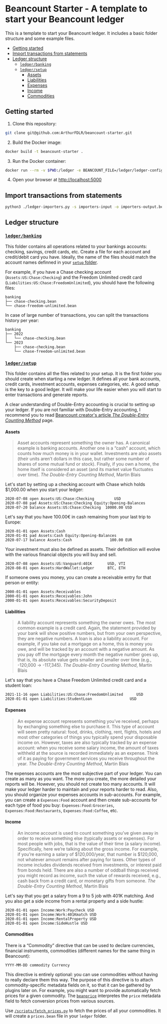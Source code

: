 # Beancount Starter - A template to start your Beancount ledger <!-- omit in toc -->


This is a template to start your Beancount ledger. It includes a basic folder structure and some example files.

- [Getting started](#getting-started)
- [Import transactions from statements](#import-transactions-from-statements)
- [Ledger structure](#ledger-structure)
  - [`ledger/banking`](#ledgerbanking)
  - [`ledger/setup`](#ledgersetup)
    - [Assets](#assets)
    - [Liabilities](#liabilities)
    - [Expenses](#expenses)
    - [Income](#income)
    - [Commodities](#commodities)



## Getting started

1. Clone this repository:
```bash
git clone git@github.com:ArthurFDLR/beancount-starter.git
```

2. Build the Docker image:
```bash
docker build -t beancount-starter .
``` 

3. Run the Docker container:
```bash
docker run --rm -v $PWD:/ledger -e BEANCOUNT_FILE=/ledger/ledger-config.bean -p 5000:5000 beancount-starter
```

4. Open your browser at [http://localhost:5000](http://localhost:5000)

## Import transactions from statements

```bash
python3 ./ledger-importers.py -s importers-input -o importers-output.bean -d documents
```

## Ledger structure

### [`ledger/banking`](/ledger/banking/)

This folder contains all operations related to your bankings accounts: checking, savings, credit cards, etc.
Create a file for each account and credit/debit card you have. Ideally, the name of the files should match the account names definned in your [`setup` folder](/ledger/setup/).

For example, if you have a Chase checking account (`Assets:US:Chase:Checking`) and the Freedom Unlimited credit card (`Liabilities:US:Chase:FreedomUnlimited`), you should have the following files:
```
banking
├── chase-checking.bean
└── chase-freedom-unlimited.bean
```

In case of large number of transactions, you can split the transactions history per year:
```
banking
├── 2022
│   └── chase-checking.bean
└── 2023
    ├── chase-checking.bean
    └── chase-freedom-unlimited.bean
```

### [`ledger/setup`](/ledger/setup/)

This folder contains all the files related to your setup. It is the first folder you should create when starting a new ledger. It defines all your bank accounts, credit cards, investment accounts, expenses categories, etc. A good setup is the key to a good ledger. It will make your life easier when you will start to enter transactions and generate reports.

A clear understanding of Double-Entry accounting is crucial to setting up your ledger. If you are not familiar with Double-Entry accounting, I recommend you to read [Beancount creator's article *The Double-Entry Counting Method*](https://beancount.github.io/docs/the_double_entry_counting_method.html) page.

#### Assets

> Asset accounts represent something the owner has. A canonical example is banking accounts. Another one is a “cash” account, which counts how much money is in your wallet. Investments are also assets (their units aren’t dollars in this case, but rather some number of shares of some mutual fund or stock). Finally, if you own a home, the home itself is considered an asset (and its market value fluctuates over time).
> *The Double-Entry Counting Method*, Martin Blais

Let's start by setting up a checking account with Chase which holds $1,000.00 when you start your ledger:

```beancount
2020-07-08 open Assets:US:Chase:Checking         USD
2020-07-08 pad Assets:US:Chase:Checking Equity:Opening-Balances
2020-07-20 balance Assets:US:Chase:Checking  10000.00 USD
```

Let's say that you have 100.00€ in cash remaining from your last trip to Europe:

```
2020-01-01 open Assets:Cash
2020-01-01 pad Assets:Cash Equity:Opening-Balances
2020-07-17 balance Assets:Cash                 100.00 EUR
```

Your investment must also be defined as assets. Their definitiion will evolve with the various financial objects you will buy and sell.

```beancount
2020-07-08 open Assets:US:Vanguard:401K       USD, VTI
2020-08-01 open Assets:HardWallet:Ledger      BTC, ETH
```

If someone owes you money, you can create a receivable entry for that person or entity:

```beancount
2000-01-01 open Assets:Receivables
2000-01-01 open Assets:Receivables:John
2000-01-01 open Assets:Receivables:SecurityDeposit
```

#### Liabilities

> A liability account represents something the owner owes. The most common example is a credit card. Again, the statement provided by your bank will show positive numbers, but from your own perspective, they are negative numbers. A loan is also a liability account. For example, if you take out a mortgage on a home, this is money you owe, and will be tracked by an account with a negative amount. As you pay off the mortgage every month the negative number goes up, that is, its absolute value gets smaller and smaller over time (e.g., -120,000 -> -117,345).
> *The Double-Entry Counting Method*, Martin Blais

Let's say that you have a Chase Freedom Unlimited credit card and a student loan:

```beancount
2021-11-16 open Liabilities:US:Chase:FreedomUnlimited      USD
2020-01-01 open Liabilities:StudentLoan                 USD
```

#### Expenses

> An expense account represents something you’ve received, perhaps by exchanging something else to purchase it. This type of account will seem pretty natural: food, drinks, clothing, rent, flights, hotels and most other categories of things you typically spend your disposable income on. However, taxes are also typically tracked by an expense account: when you receive some salary income, the amount of taxes withheld at the source is recorded immediately as an expense. Think of it as paying for government services you receive throughout the year.
> *The Double-Entry Counting Method*, Martin Blais

The expenses accounts are the most subjective part of your ledger. You can create as many as you want. The more you create, the more detailed your reports will be. However, you should not create too many accounts. It will make your ledger harder to maintain and your reports harder to read. Also, you should organize your expenses accounts in sub-accounts. For example, you can create a `Expenses:Food` account and then create sub-accounts for each type of food you buy: `Expenses:Food:Groceries`, `Expenses:Food:Restaurants`, `Expenses:Food:Coffee`, etc.


#### Income

> An income account is used to count something you’ve given away in order to receive something else (typically assets or expenses). For most people with jobs, that is the value of their time (a salary income). Specifically, here we’re talking about the gross income. For example, if you’re earning a salary of $120,000/year, that number is $120,000, not whatever amount remains after paying for taxes. Other types of income includes dividends received from investments, or interest paid from bonds held. There are also a number of oddball things received you might record as income, such the value of rewards received, e.g., cash back from a credit card, or monetary gifts from someone.
> *The Double-Entry Counting Method*, Martin Blais

Let's say that you get a salary from a 9 to 5 job with 401K matching. And you also get a side income from a rental property and a side hustle:

```beancount
2020-01-01 open Income:Work:Paycheck USD
2020-01-01 open Income:Work:401Kmatch USD
2020-01-01 open Income:RentalProperty USD
2020-01-01 open Income:SideHustle USD
```

#### Commodities

There is a “Commodity” directive that can be used to declare currencies, financial instruments, commodities (different names for the same thing in Beancount):
```
YYYY-MM-DD commodity Currency
```

This directive is entirely optional: you can use commodities without having to really declare them this way. The purpose of this directive is to attach commodity-specific metadata fields on it, so that it can be gathered by plugins later on. For example, you might want to provide automatically fetch prices for a given commodity. The [`beanprice`](https://github.com/beancount/beanprice) interpretes the `price` metadata field to fetch conversion prices from various sources.

Use [`/scripts/fetch_prices.py`](/scripts/fetch_prices.py) to fetch the prices of all your commodities. It will create a `prices.bean` file in your `ledger` folder.
